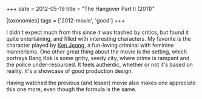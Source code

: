 +++
date = 2012-05-19
title = "The Hangover Part II (2011)"

[taxonomies]
tags = ['2012-movie', 'good']
+++

I didn\'t expect much from this since it was trashed by critics, but
found it quite entertaining, and filled with interesting characters. My
favorite is the character played by [Ken Jeong], a fun-loving criminal
with feminine mannerisms. One other great thing about the movie is the
setting, which portrays Bang Kok is some gritty, seedy city, where crime
is rampant and the police under-resourced. It feels authentic, whether
or not it\'s based on reality. It\'s a showcase of good production
design.

Having watched the previous (and lesser) movie also makes one appreciate
this one more, even though the formula is the same.

  [Ken Jeong]: http://en.wikipedia.org/wiki/Ken_Jeong
